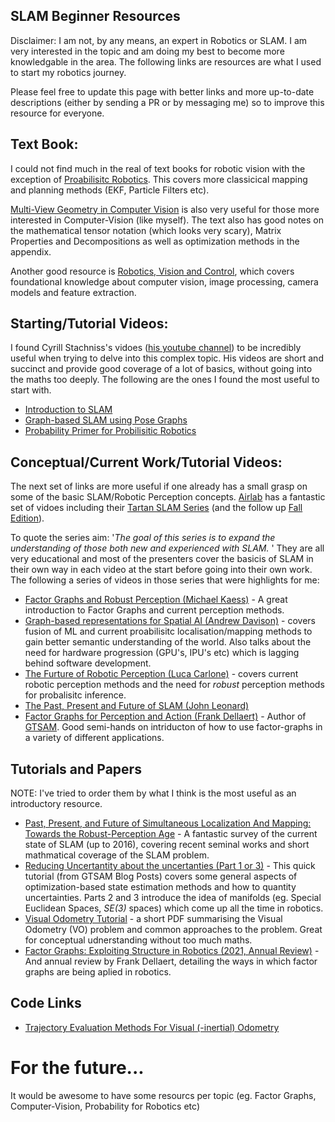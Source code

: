 ## SLAM Beginner Resources
Disclaimer: I am not, by any means, an expert in Robotics or SLAM. I am very interested in the topic and am doing my best to become more knowledgable in the area. The following links are resources are what I used to start my robotics journey. 

Please feel free to update this page with better links and more up-to-date descriptions (either by sending a PR or by messaging me) so to improve this resource for everyone. 
## Text Book:
I could not find much in the real of text books for robotic vision with the exception of [Proabilisitc Robotics](https://docs.ufpr.br/~danielsantos/ProbabilisticRobotics.pdf). This covers more classicical mapping and planning methods (EKF, Particle Filters etc).

[Multi-View Geometry in Computer Vision](http://www.r-5.org/files/books/computers/algo-list/image-processing/vision/Richard_Hartley_Andrew_Zisserman-Multiple_View_Geometry_in_Computer_Vision-EN.pdf) is also very useful for those more interested in Computer-Vision (like myself). The text also has good notes on the mathematical tensor notation (which looks very scary), Matrix Properties and Decompositions as well as optimization methods in the appendix. 

Another good resource is [Robotics, Vision and Control](https://link.springer.com/book/10.1007%2F978-3-319-54413-7), which covers foundational knowledge about computer vision, image processing, camera models and feature extraction.

## Starting/Tutorial Videos:
I found Cyrill Stachniss's vidoes ([his youtube channel](https://www.youtube.com/channel/UCi1TC2fLRvgBQNe-T4dp8Eg)) to be incredibly useful when trying to delve into this complex topic. His videos are short and succinct and provide good coverage of a lot of basics, without going into the maths too deeply. The following are the ones I found the most useful to start with. 
- [Introduction to SLAM](https://www.youtube.com/watch?v=0I30M6yTklo)
- [Graph-based SLAM using Pose Graphs](https://www.youtube.com/watch?v=uHbRKvD8TWg&t=2912s)
- [Probability Primer for Probilisitic Robotics](https://www.youtube.com/watch?v=JS5ndD8ans4)

## Conceptual/Current Work/Tutorial Videos:
The next set of links are more useful if one already has a small grasp on some of the basic SLAM/Robotic Perception concepts. [Airlab](https://www.youtube.com/c/AirLab) has a fantastic set of vidoes including their [Tartan SLAM Series](https://www.youtube.com/playlist?list=PLpJxwrRy4QbvkeWEkSSBhny4C2FhvQ08i) (and the follow up [Fall Edition](https://www.youtube.com/playlist?list=PLpJxwrRy4QbsO3_0rPH9n6SkR55KaNF28)).

To quote the series aim: '_The goal of this series is to expand the understanding of those both new and experienced with SLAM._ '
 They are all very educational and most of the presenters cover the basicis of SLAM in their own way in each video at the start before going into their own work. The following a series of videos in those series that were highlights for me:

- [Factor Graphs and Robust Perception (Michael Kaess)](https://www.youtube.com/watch?v=JmR2YpkLNt0&t=3608s) - A great introduction to Factor Graphs and current perception methods.
- [Graph-based representations for Spatial AI (Andrew Davison)](https://www.youtube.com/watch?v=svzQgfkrxZc&t=2407s) - covers fusion of ML and current proabilisitc localisation/mapping methods to gain better semantic understanding of the world. Also talks about the need for hardware progression (GPU's, IPU's etc) which is lagging behind software development. 
- [The Furture of Robotic Perception (Luca Carlone)](https://www.youtube.com/watch?v=j5g3efgdjRg) - covers current robotic perception methods and the need for _robust_ perception methods for probalisitc inference.
- [The Past, Present and Future of SLAM (John Leonard)](https://www.youtube.com/watch?v=FH6suW6_A5U)
- [Factor Graphs for Perception and Action (Frank Dellaert)](https://www.youtube.com/watch?v=tm4E1o11kGo&t=2s) - Author of [GTSAM](https://gtsam.org/). Good semi-hands on intriducton of how to use factor-graphs in a variety of different applications. 

## Tutorials and Papers
NOTE: I've tried to order them by what I think is the most useful as an introductory resource.  
- [Past, Present, and Future of Simultaneous Localization And Mapping: Towards the Robust-Perception Age](https://arxiv.org/abs/1606.05830) - A fantastic survey of the current state of SLAM (up to 2016), covering recent seminal works and short mathmatical coverage of the SLAM problem. 
- [Reducing Uncertantity about the uncertanties (Part 1 or 3)](https://gtsam.org/2021/02/23/uncertainties-part1.html) - This quick tutorial (from GTSAM Blog Posts) covers some general aspects of optimization-based state estimation methods and how to quantity uncertainties. Parts 2 and 3 introduce the idea of manifolds (eg. Special Euclidean Spaces, _SE(3)_ spaces) which come up all the time in robotics. 
- [Visual Odometry Tutorial](https://www.google.com/url?sa=t&rct=j&q=&esrc=s&source=web&cd=&cad=rja&uact=8&ved=2ahUKEwjVjdqr-4X1AhXPS2wGHUd1BgMQFnoECAoQAQ&url=http%3A%2F%2Frpg.ifi.uzh.ch%2Fdocs%2FVO_Part_I_Scaramuzza.pdf&usg=AOvVaw3WBC4NwekCt620kHrdolAQ) - a short PDF summarising the Visual Odometry (VO) problem and common approaches to the problem. Great for conceptual udnerstanding without too much maths.
- [Factor Graphs: Exploiting Structure in Robotics (2021, Annual Review)](https://www.annualreviews.org/doi/abs/10.1146/annurev-control-061520-010504?journalCode=control) - And annual review by Frank Dellaert, detailing the ways in which factor graphs are being aplied in robotics.


## Code Links

- [Trajectory Evaluation Methods For Visual (-inertial) Odometry](https://github.com/uzh-rpg/rpg_trajectory_evaluation)

# For the future...
It would be awesome to have some resourcs per topic (eg. Factor Graphs, Computer-Vision, Probability for Robotics etc)
